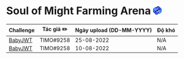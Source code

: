 # Soul of Might Farming Arena ![](../assets/Soul_of_Might.gif)

| Challenge | Tác giả ✏️              | Ngày upload (DD-MM-YYYY) | Độ khó |
|-----------|------------------------|--------------------------|--------|
| [BabyJWT](./RCEme/) | TIMO#9258 | 25-08-2022               | N/A     |
| [BabyJWT](./BabyJWT/) | TIMO#9258 | 10-08-2022               | N/A     |